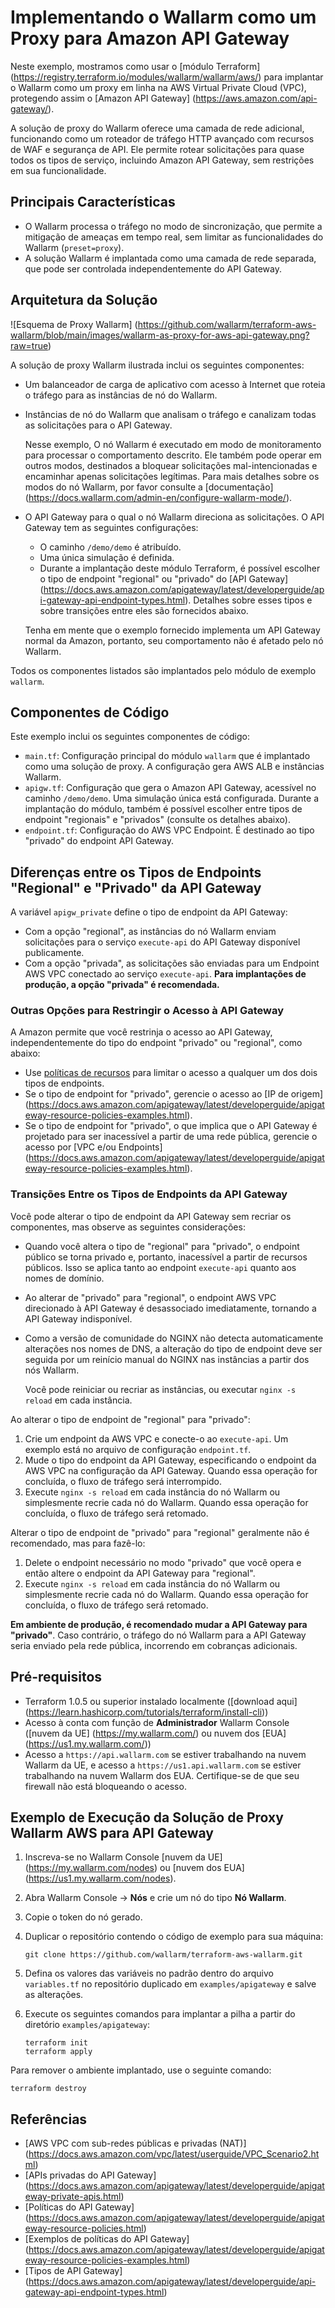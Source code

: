 # Implementando o Wallarm como um Proxy para Amazon API Gateway

Neste exemplo, mostramos como usar o [módulo Terraform] (https://registry.terraform.io/modules/wallarm/wallarm/aws/) para implantar o Wallarm como um proxy em linha na AWS Virtual Private Cloud (VPC), protegendo assim o [Amazon API Gateway] (https://aws.amazon.com/api-gateway/).

A solução de proxy do Wallarm oferece uma camada de rede adicional, funcionando como um roteador de tráfego HTTP avançado com recursos de WAF e segurança de API. Ele permite rotear solicitações para quase todos os tipos de serviço, incluindo Amazon API Gateway, sem restrições em sua funcionalidade.

## Principais Características

* O Wallarm processa o tráfego no modo de sincronização, que permite a mitigação de ameaças em tempo real, sem limitar as funcionalidades do Wallarm (`preset=proxy`).
* A solução Wallarm é implantada como uma camada de rede separada, que pode ser controlada independentemente do API Gateway.

## Arquitetura da Solução

![Esquema de Proxy Wallarm] (https://github.com/wallarm/terraform-aws-wallarm/blob/main/images/wallarm-as-proxy-for-aws-api-gateway.png?raw=true)

A solução de proxy Wallarm ilustrada inclui os seguintes componentes:

* Um balanceador de carga de aplicativo com acesso à Internet que roteia o tráfego para as instâncias de nó do Wallarm.
* Instâncias de nó do Wallarm que analisam o tráfego e canalizam todas as solicitações para o API Gateway.

    Nesse exemplo, O nó Wallarm é executado em modo de monitoramento para processar o comportamento descrito. Ele também pode operar em outros modos, destinados a bloquear solicitações mal-intencionadas e encaminhar apenas solicitações legítimas. Para mais detalhes sobre os modos do nó Wallarm, por favor consulte a [documentação] (https://docs.wallarm.com/admin-en/configure-wallarm-mode/).
* O API Gateway para o qual o nó Wallarm direciona as solicitações. O API Gateway tem as seguintes configurações:

    * O caminho `/demo/demo` é atribuído.
    * Uma única simulação é definida.
    * Durante a implantação deste módulo Terraform, é possível escolher o tipo de endpoint "regional" ou "privado" do [API Gateway] (https://docs.aws.amazon.com/apigateway/latest/developerguide/api-gateway-api-endpoint-types.html). Detalhes sobre esses tipos e sobre transições entre eles são fornecidos abaixo.

    Tenha em mente que o exemplo fornecido implementa um API Gateway normal da Amazon, portanto, seu comportamento não é afetado pelo nó Wallarm.

Todos os componentes listados são implantados pelo módulo de exemplo `wallarm`.

## Componentes de Código

Este exemplo inclui os seguintes componentes de código:

* `main.tf`: Configuração principal do módulo `wallarm` que é implantado como uma solução de proxy. A configuração gera AWS ALB e instâncias Wallarm.
* `apigw.tf`: Configuração que gera o Amazon API Gateway, acessível no caminho `/demo/demo`. Uma simulação única está configurada. Durante a implantação do módulo, também é possível escolher entre tipos de endpoint "regionais" e "privados" (consulte os detalhes abaixo).
* `endpoint.tf`: Configuração do AWS VPC Endpoint. É destinado ao tipo "privado" do endpoint API Gateway.

## Diferenças entre os Tipos de Endpoints "Regional" e "Privado" da API Gateway

A variável `apigw_private` define o tipo de endpoint da API Gateway:

* Com a opção "regional", as instâncias do nó Wallarm enviam solicitações para o serviço `execute-api` do API Gateway disponível publicamente. 
* Com a opção "privada", as solicitações são enviadas para um Endpoint AWS VPC conectado ao serviço `execute-api`. **Para implantações de produção, a opção "privada" é recomendada.**

### Outras Opções para Restringir o Acesso à API Gateway

A Amazon permite que você restrinja o acesso ao API Gateway, independentemente do tipo do endpoint "privado" ou "regional", como abaixo:

* Use [políticas de recursos](https://docs.aws.amazon.com/apigateway/latest/developerguide/apigateway-resource-policies.html) para limitar o acesso a qualquer um dos dois tipos de endpoints.
* Se o tipo de endpoint for "privado", gerencie o acesso ao [IP de origem] (https://docs.aws.amazon.com/apigateway/latest/developerguide/apigateway-resource-policies-examples.html).
* Se o tipo de endpoint for "privado", o que implica que o API Gateway é projetado para ser inacessível a partir de uma rede pública, gerencie o acesso por [VPC e/ou Endpoints] (https://docs.aws.amazon.com/apigateway/latest/developerguide/apigateway-resource-policies-examples.html).

### Transições Entre os Tipos de Endpoints da API Gateway

Você pode alterar o tipo de endpoint da API Gateway sem recriar os componentes, mas observe as seguintes considerações:

* Quando você altera o tipo de "regional" para "privado", o endpoint público se torna privado e, portanto, inacessível a partir de recursos públicos. Isso se aplica tanto ao endpoint `execute-api` quanto aos nomes de domínio.
* Ao alterar de "privado" para "regional", o endpoint AWS VPC direcionado à API Gateway é desassociado imediatamente, tornando a API Gateway indisponível.
* Como a versão de comunidade do NGINX não detecta automaticamente alterações nos nomes de DNS, a alteração do tipo de endpoint deve ser seguida por um reinício manual do NGINX nas instâncias a partir dos nós Wallarm. 

    Você pode reiniciar ou recriar as instâncias, ou executar `nginx -s reload` em cada instância.

Ao alterar o tipo de endpoint de "regional" para "privado":

1. Crie um endpoint da AWS VPC e conecte-o ao `execute-api`. Um exemplo está no arquivo de configuração `endpoint.tf`.
1. Mude o tipo do endpoint da API Gateway, especificando o endpoint da AWS VPC na configuração da API Gateway. Quando essa operação for concluída, o fluxo de tráfego será interrompido.
1. Execute `nginx -s reload` em cada instância do nó Wallarm ou simplesmente recrie cada nó do Wallarm. Quando essa operação for concluída, o fluxo de tráfego será retomado.

Alterar o tipo de endpoint de "privado" para "regional" geralmente não é recomendado, mas para fazê-lo:

1. Delete o endpoint necessário no modo "privado" que você opera e então altere o endpoint da API Gateway para "regional".
1. Execute `nginx -s reload` em cada instância do nó Wallarm ou simplesmente recrie cada nó do Wallarm. Quando essa operação for concluída, o fluxo de tráfego será retomado.

**Em ambiente de produção, é recomendado mudar a API Gateway para "privado"**. Caso contrário, o tráfego do nó Wallarm para a API Gateway seria enviado pela rede pública, incorrendo em cobranças adicionais.

## Pré-requisitos

* Terraform 1.0.5 ou superior instalado localmente ([download aqui] (https://learn.hashicorp.com/tutorials/terraform/install-cli))
* Acesso à conta com função de **Administrador** Wallarm Console ([nuvem da UE] (https://my.wallarm.com/) ou nuvem dos [EUA] (https://us1.my.wallarm.com/))
* Acesso a `https://api.wallarm.com` se estiver trabalhando na nuvem Wallarm da UE, e acesso a `https://us1.api.wallarm.com` se estiver trabalhando na nuvem Wallarm dos EUA. Certifique-se de que seu firewall não está bloqueando o acesso.

## Exemplo de Execução da Solução de Proxy Wallarm AWS para API Gateway

1. Inscreva-se no Wallarm Console [nuvem da UE] (https://my.wallarm.com/nodes) ou [nuvem dos EUA] (https://us1.my.wallarm.com/nodes).
1. Abra Wallarm Console → **Nós** e crie um nó do tipo **Nó Wallarm**.
1. Copie o token do nó gerado.
1. Duplicar o repositório contendo o código de exemplo para sua máquina:

    ```
    git clone https://github.com/wallarm/terraform-aws-wallarm.git
    ```
1. Defina os valores das variáveis no padrão dentro do arquivo `variables.tf` no repositório duplicado em `examples/apigateway` e salve as alterações.
1. Execute os seguintes comandos para implantar a pilha a partir do diretório `examples/apigateway`:

    ```
    terraform init
    terraform apply
    ```

Para remover o ambiente implantado, use o seguinte comando:

```
terraform destroy
```

## Referências

* [AWS VPC com sub-redes públicas e privadas (NAT)] (https://docs.aws.amazon.com/vpc/latest/userguide/VPC_Scenario2.html)
* [APIs privadas do API Gateway] (https://docs.aws.amazon.com/apigateway/latest/developerguide/apigateway-private-apis.html)
* [Políticas do API Gateway] (https://docs.aws.amazon.com/apigateway/latest/developerguide/apigateway-resource-policies.html)
* [Exemplos de políticas do API Gateway] (https://docs.aws.amazon.com/apigateway/latest/developerguide/apigateway-resource-policies-examples.html)
* [Tipos de API Gateway] (https://docs.aws.amazon.com/apigateway/latest/developerguide/api-gateway-api-endpoint-types.html)